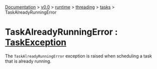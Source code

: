 [Documentation](/docs/documentation.md) >
 [v0.0](/docs/0.0/version.md) >
  [runtime](/docs/0.0/runtime/module.md) >
   [threading](/docs/0.0/runtime/threading/module.md) >
    [tasks](/docs/0.0/runtime/threading/tasks/module.md) >
     TaskAlreadyRunningError

# TaskAlreadyRunningError : [TaskException](task_exception.md)

The `TaskAlreadyRunningError` exception is raised when scheduling a task that is already running.